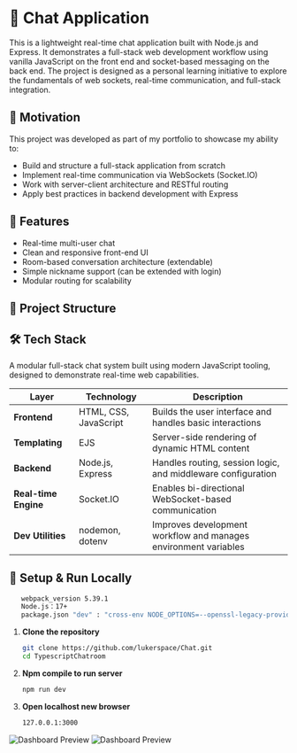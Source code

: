 # 💬 Chat Application

This is a lightweight real-time chat application built with Node.js and Express. It demonstrates a full-stack web development workflow using vanilla JavaScript on the front end and socket-based messaging on the back end. The project is designed as a personal learning initiative to explore the fundamentals of web sockets, real-time communication, and full-stack integration.

## 🧠 Motivation

This project was developed as part of my portfolio to showcase my ability to:

- Build and structure a full-stack application from scratch
- Implement real-time communication via WebSockets (Socket.IO)
- Work with server-client architecture and RESTful routing
- Apply best practices in backend development with Express


## 🚀 Features

- Real-time multi-user chat
- Clean and responsive front-end UI
- Room-based conversation architecture (extendable)
- Simple nickname support (can be extended with login)
- Modular routing for scalability


## 📁 Project Structure


## 🛠️ Tech Stack

A modular full-stack chat system built using modern JavaScript tooling, designed to demonstrate real-time web capabilities.

| Layer               | Technology             | Description |
|---------------------|------------------------|-------------|
| **Frontend**        | HTML, CSS, JavaScript  | Builds the user interface and handles basic interactions |
| **Templating**      | EJS                    | Server-side rendering of dynamic HTML content |
| **Backend**         | Node.js, Express       | Handles routing, session logic, and middleware configuration |
| **Real-time Engine**| Socket.IO              | Enables bi-directional WebSocket-based communication |
| **Dev Utilities**   | nodemon, dotenv        | Improves development workflow and manages environment variables |


## 🧪 Setup & Run Locally
```bash
   webpack_version 5.39.1
   Node.js：17+ 
   package.json "dev" : "cross-env NODE_OPTIONS=--openssl-legacy-provider NODE_ENV=development nodemon ./src/index.ts"
```

1. **Clone the repository**
   ```bash
   git clone https://github.com/lukerspace/Chat.git
   cd TypescriptChatroom


2. **Npm compile to run server**
   ```bash
   npm run dev

3. **Open localhost new browser**
   ```bash
   127.0.0.1:3000


![Dashboard Preview](src/readme/readme1.png )
![Dashboard Preview](src/readme/readme2.png )

